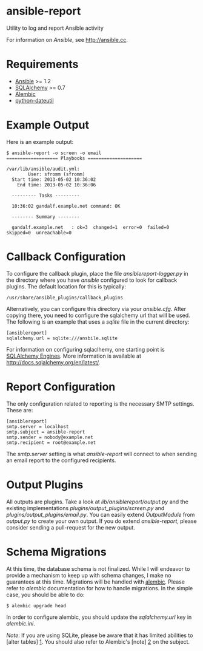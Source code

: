 ansible-report
==============

Utility to log and report Ansible activity

For information on *Ansible*, see http://ansible.cc.

Requirements
============

* [Ansible](http://ansible.cc) >= 1.2
* [SQLAlchemy](http://www.sqlalchemy.org/) >= 0.7
* [Alembic](https://pypi.python.org/pypi/alembic)
* [python-dateutil](http://labix.org/python-dateutil)

Example Output
==============

Here is an example output:

    $ ansible-report -o screen -o email
    =================== Playbooks ====================

    /var/lib/ansible/audit.yml: 
            User: sfromm (sfromm)
      Start time: 2013-05-02 10:36:02
        End time: 2013-05-02 10:36:06

      --------- Tasks ---------

      10:36:02 gandalf.example.net command: OK

      -------- Summary --------

      gandalf.example.net   : ok=3  changed=1  error=0  failed=0  skipped=0  unreachable=0  


Callback Configuration
======================

To configure the callback plugin, place the file
_ansiblereport-logger.py_ in the directory where you have *ansible*
configured to look for callback plugins.  The default location for this
is typically:

    /usr/share/ansible_plugins/callback_plugins

Alternatively, you can configure this directory via your _ansible.cfg_.
After copying there, you need to configure the sqlalchemy url that will
be used.  The following is an example that uses a *sqlite* file in the
current directory:

    [ansiblereport]
    sqlalchemy.url = sqlite:///ansbile.sqlite

For information on configuring sqlaclhemy, one starting point is
[SQLAlchemy Engines](http://docs.sqlalchemy.org/en/latest/core/engines.html).  More information is available at http://docs.sqlalchemy.org/en/latest/.

Report Configuration
====================

The only configuration related to reporting is the necessary SMTP
settings.  These are:

    [ansiblereport]
    smtp.server = localhost
    smtp.subject = ansible-report
    smtp.sender = nobody@example.net
    smtp.recipient = root@example.net

The _smtp.server_ setting is what *ansible-report* will connect to when
sending an email report to the configured recipients.

Output Plugins
==============

All outputs are plugins.  Take a look at *lib/ansiblereport/output.py* and
the existing implementations *plugins/output_plugins/screen.py* and
*plugins/output_plugins/email.py*.  You can easily extend
*OutputModule* from _output.py_ to create your own output.  If you do
extend *ansible-report*, please consider sending a pull-request for the
new output.

Schema Migrations
=================

At this time, the database schema is not finalized.  While I will
endeavor to provide a mechanism to keep up with schema changes, I make no
guarantees at this time.  Migrations will be handled with
[alembic](http://alembic.readthedocs.org/en/latest/index.html).  Please
refer to _alembic_ documentation for how to handle migrations.  In the
simple case, you should be able to do:

    $ alembic upgrade head

In order to configure alembic, you should update the _sqlalchemy.url_
key in _alembic.ini_.

*Note*:  If you are using SQLite, please be aware that it has limited
abilities to [alter tables] [1].  You should also refer to Alembic's
[note] [2] on the subject.

  [1]: http://www.sqlite.org/lang_altertable.html
  [2]: https://bitbucket.org/zzzeek/alembic
